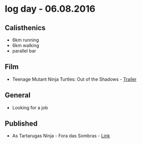 # log day - 06.08.2016

## Calisthenics

- 6km running
- 6km walking 
- parallel bar


## Film

- Teenage Mutant Ninja Turtles: Out of the Shadows - [Trailer](https://www.youtube.com/watch?v=zeTFf6gDCQM)


## General 

- Looking for a job


## Published

- As Tartarugas Ninja - Fora das Sombras - [Link](http://imhomovies.com.br/opinions/em-cartaz/teenage-mutant-ninja-turtles-2/)
